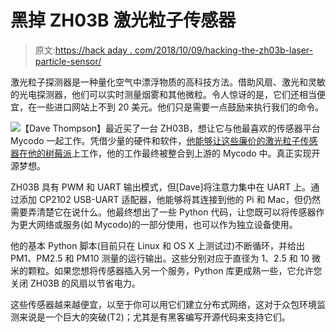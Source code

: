 # 黑掉 ZH03B 激光粒子传感器

> 原文:[https://hack aday . com/2018/10/09/hacking-the-zh03b-laser-particle-sensor/](https://hackaday.com/2018/10/09/hacking-the-zh03b-laser-particle-sensor/)

激光粒子探测器是一种量化空气中漂浮物质的高科技方法。借助风扇、激光和灵敏的光电探测器，他们可以实时测量烟雾和其他微粒。令人惊讶的是，它们还相当便宜，在一些进口网站上不到 20 美元。他们只是需要一点鼓励来执行我们的命令。

[![](../Images/7f0645ff14039a2ab243ba73ad95d0c2.png)](https://hackaday.com/wp-content/uploads/2018/10/zh03b_detail.png)【Dave Thompson】最近买了一台 ZH03B，想让它与他最喜欢的传感器平台 Mycodo 一起工作。凭借少量的硬件和软件，[他能够让这些廉价的激光粒子传感器在他的树莓派](https://hackaday.io/project/161602-usb-connected-laser-particle-detector-for-iaq)上工作，他的工作最终被整合到上游的 Mycodo 中。真正实现开源梦想。

ZH03B 具有 PWM 和 UART 输出模式，但[Dave]将注意力集中在 UART 上。通过添加 CP2102 USB-UART 适配器，他能够将其连接到他的 Pi 和 Mac，但仍然需要弄清楚它在说什么。他最终想出了一些 Python 代码，让您既可以将传感器作为更大网络或服务(如 Mycodo)的一部分使用，也可以作为独立设备使用。

他的基本 Python 脚本(目前只在 Linux 和 OS X 上测试过)不断循环，并给出 PM1、PM2.5 和 PM10 测量的运行输出。这些分别对应于直径为 1、2.5 和 10 微米的颗粒。如果您想将传感器插入另一个服务，Python 库更成熟一些，它允许您关闭 ZH03B 的风扇以节省电力。

这些传感器越来越便宜，以至于你可以用它们建立分布式网络，这对于众包环境监测来说是一个巨大的突破(T2)；尤其是有黑客编写开源代码来支持它们。